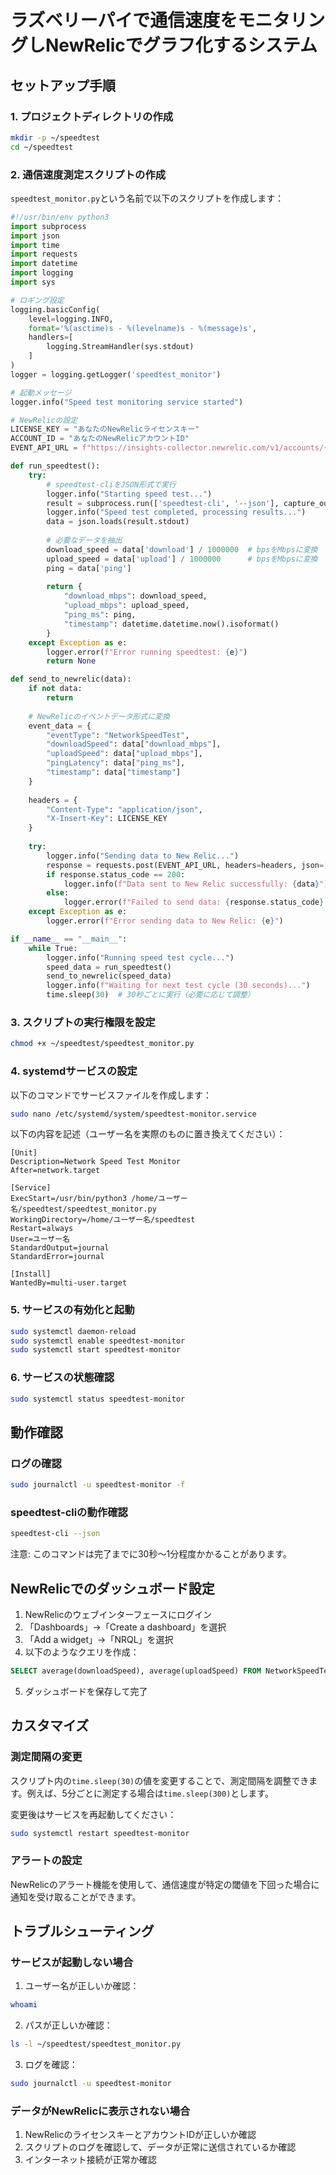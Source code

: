 # ラズベリーパイで通信速度をモニタリングしNewRelicでグラフ化するシステム

## セットアップ手順

### 1. プロジェクトディレクトリの作成

```bash
mkdir -p ~/speedtest
cd ~/speedtest
```

### 2. 通信速度測定スクリプトの作成

`speedtest_monitor.py`という名前で以下のスクリプトを作成します：

```python
#!/usr/bin/env python3
import subprocess
import json
import time
import requests
import datetime
import logging
import sys

# ロギング設定
logging.basicConfig(
    level=logging.INFO,
    format='%(asctime)s - %(levelname)s - %(message)s',
    handlers=[
        logging.StreamHandler(sys.stdout)
    ]
)
logger = logging.getLogger('speedtest_monitor')

# 起動メッセージ
logger.info("Speed test monitoring service started")

# NewRelicの設定
LICENSE_KEY = "あなたのNewRelicライセンスキー"
ACCOUNT_ID = "あなたのNewRelicアカウントID"
EVENT_API_URL = f"https://insights-collector.newrelic.com/v1/accounts/{ACCOUNT_ID}/events"

def run_speedtest():
    try:
        # speedtest-cliをJSON形式で実行
        logger.info("Starting speed test...")
        result = subprocess.run(['speedtest-cli', '--json'], capture_output=True, text=True)
        logger.info("Speed test completed, processing results...")
        data = json.loads(result.stdout)
        
        # 必要なデータを抽出
        download_speed = data['download'] / 1000000  # bpsをMbpsに変換
        upload_speed = data['upload'] / 1000000      # bpsをMbpsに変換
        ping = data['ping']
        
        return {
            "download_mbps": download_speed,
            "upload_mbps": upload_speed,
            "ping_ms": ping,
            "timestamp": datetime.datetime.now().isoformat()
        }
    except Exception as e:
        logger.error(f"Error running speedtest: {e}")
        return None

def send_to_newrelic(data):
    if not data:
        return
    
    # NewRelicのイベントデータ形式に変換
    event_data = {
        "eventType": "NetworkSpeedTest",
        "downloadSpeed": data["download_mbps"],
        "uploadSpeed": data["upload_mbps"],
        "pingLatency": data["ping_ms"],
        "timestamp": data["timestamp"]
    }
    
    headers = {
        "Content-Type": "application/json",
        "X-Insert-Key": LICENSE_KEY
    }
    
    try:
        logger.info("Sending data to New Relic...")
        response = requests.post(EVENT_API_URL, headers=headers, json=[event_data])
        if response.status_code == 200:
            logger.info(f"Data sent to New Relic successfully: {data}")
        else:
            logger.error(f"Failed to send data: {response.status_code} - {response.text}")
    except Exception as e:
        logger.error(f"Error sending data to New Relic: {e}")

if __name__ == "__main__":
    while True:
        logger.info("Running speed test cycle...")
        speed_data = run_speedtest()
        send_to_newrelic(speed_data)
        logger.info(f"Waiting for next test cycle (30 seconds)...")
        time.sleep(30)  # 30秒ごとに実行（必要に応じて調整）
```

### 3. スクリプトの実行権限を設定

```bash
chmod +x ~/speedtest/speedtest_monitor.py
```

### 4. systemdサービスの設定

以下のコマンドでサービスファイルを作成します：

```bash
sudo nano /etc/systemd/system/speedtest-monitor.service
```

以下の内容を記述（ユーザー名を実際のものに置き換えてください）：

```
[Unit]
Description=Network Speed Test Monitor
After=network.target

[Service]
ExecStart=/usr/bin/python3 /home/ユーザー名/speedtest/speedtest_monitor.py
WorkingDirectory=/home/ユーザー名/speedtest
Restart=always
User=ユーザー名
StandardOutput=journal
StandardError=journal

[Install]
WantedBy=multi-user.target
```

### 5. サービスの有効化と起動

```bash
sudo systemctl daemon-reload
sudo systemctl enable speedtest-monitor
sudo systemctl start speedtest-monitor
```

### 6. サービスの状態確認

```bash
sudo systemctl status speedtest-monitor
```

## 動作確認

### ログの確認

```bash
sudo journalctl -u speedtest-monitor -f
```

### speedtest-cliの動作確認

```bash
speedtest-cli --json
```
注意: このコマンドは完了までに30秒〜1分程度かかることがあります。

## NewRelicでのダッシュボード設定

1. NewRelicのウェブインターフェースにログイン
2. 「Dashboards」→「Create a dashboard」を選択
3. 「Add a widget」→「NRQL」を選択
4. 以下のようなクエリを作成：

```sql
SELECT average(downloadSpeed), average(uploadSpeed) FROM NetworkSpeedTest TIMESERIES
```

5. ダッシュボードを保存して完了

## カスタマイズ

### 測定間隔の変更

スクリプト内の`time.sleep(30)`の値を変更することで、測定間隔を調整できます。例えば、5分ごとに測定する場合は`time.sleep(300)`とします。

変更後はサービスを再起動してください：

```bash
sudo systemctl restart speedtest-monitor
```

### アラートの設定

NewRelicのアラート機能を使用して、通信速度が特定の閾値を下回った場合に通知を受け取ることができます。

## トラブルシューティング

### サービスが起動しない場合

1. ユーザー名が正しいか確認：
```bash
whoami
```

2. パスが正しいか確認：
```bash
ls -l ~/speedtest/speedtest_monitor.py
```

3. ログを確認：
```bash
sudo journalctl -u speedtest-monitor
```

### データがNewRelicに表示されない場合

1. NewRelicのライセンスキーとアカウントIDが正しいか確認
2. スクリプトのログを確認して、データが正常に送信されているか確認
3. インターネット接続が正常か確認
